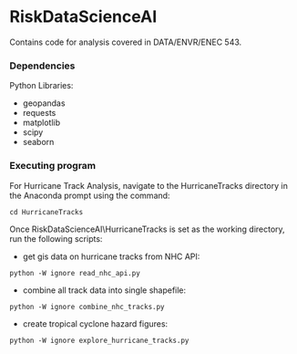 # RiskDataScienceAI
Contains code for analysis covered in DATA/ENVR/ENEC 543. 

### Dependencies

Python Libraries:

* geopandas
* requests
* matplotlib
* scipy
* seaborn

### Executing program

For Hurricane Track Analysis, navigate to the HurricaneTracks directory in the Anaconda prompt using the command:
```
cd HurricaneTracks
```
Once RiskDataScienceAI\HurricaneTracks is set as the working directory, run the following scripts:
* get gis data on hurricane tracks from NHC API:
```
python -W ignore read_nhc_api.py
```
* combine all track data into single shapefile:
```
python -W ignore combine_nhc_tracks.py
```
* create tropical cyclone hazard figures:
```
python -W ignore explore_hurricane_tracks.py
```
